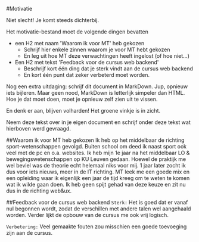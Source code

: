 #Motivatie

Niet slecht! Je komt steeds dichterbij.

Het motivatie-bestand moet de volgende dingen bevatten
- een H2 met naam 'Waarom ik voor MT' heb gekozen
  - Schrijf hier enkele zinnen waarom je voor MT hebt gekozen
  - En leg uit hoe MT deze verwachtingen heeft ingelost (of hoe niet...)
- Een H2 met tekst 'Feedback voor de cursus web backend'
  - Beschrijf kort één ding dat je sterk vindt aan de cursus web backend 
  - En kort één punt dat zeker verbeterd moet worden. 

Nog een extra uitdaging: schrijf dit document in MarkDown. Jup, opnieuw iets bijleren. Maar geen nood, MarkDown is letterlijk simpeler dan HTML. Hoe je dat moet doen, moet je opnieuw zelf zien uit te vissen.

En denk er aan, blijven volharden! Het groene vinkje is in zicht.

Neem deze tekst over in je eigen document en schrijf onder deze tekst wat hierboven werd gevraagd.

##Waarom ik voor MT heb gekozen
Ik heb op het middelbaar de richting sport-wetenschappen gevolgd. Buiten school om deed ik naast sport ook veel met de pc en o.a. websites. Ik heb mijn 1e jaar na het middelbaar LO & bewegingswetenschappen op KU Leuven gedaan. Hoewel de praktijk me wel beviel was de theorie echt helemaal niks voor mij. 1 jaar later zocht ik dus voor iets nieuws, meer in de IT richting. MT leek me een goede mix en een opleiding waar ik eigenlijk een jaar de tijd kreeg om te weten te komen wat ik wilde gaan doen. Ik heb geen spijt gehad van deze keuze en zit nu dus in de richting web&ux.
 
##Feedback voor de cursus web backend
`Sterk:` Het is goed dat er vanaf nul begonnen wordt, zodat de verschillen met andere talen wel aangehaald worden. Verder lijkt de opbouw van de cursus me ook vrij logisch.

`Verbetering:` Veel gemaakte fouten zou misschien een goede toevoeging zijn aan de cursus.